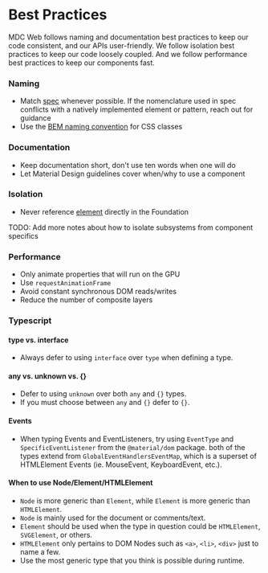 # Best Practices

MDC Web follows naming and documentation best practices to keep our code
consistent, and our APIs user-friendly. We follow isolation best practices to
keep our code loosely coupled. And we follow performance best practices to keep
our components fast.

### Naming

*  Match [spec](https://material.io/guidelines) whenever possible. If the nomenclature used in spec conflicts with a natively implemented element or pattern, reach out for guidance
*  Use the [BEM naming convention](http://getbem.com/naming/) for CSS classes

### Documentation

* Keep documentation short, don't use ten words when one will do
* Let Material Design guidelines cover when/why to use a component

### Isolation

*  Never reference [element](https://developer.mozilla.org/en-US/docs/Web/API/Element) directly in the Foundation

TODO: Add more notes about how to isolate subsystems from component specifics

### Performance

*  Only animate properties that will run on the GPU
*  Use `requestAnimationFrame`
*  Avoid constant synchronous DOM reads/writes
*  Reduce the number of composite layers

### Typescript

#### type vs. interface
* Always defer to using `interface` over `type` when defining a type. 

#### any vs. unknown vs. {}
* Defer to using `unknown` over both `any` and `{}` types.
* If you must choose between `any` and `{}` defer to `{}`.

#### Events
* When typing Events and EventListeners, try using `EventType` and `SpecificEventListener` from the `@material/dom` package. both of the types extend from `GlobalEventHandlersEventMap`, which is a superset of HTMLElement Events (ie. MouseEvent, KeyboardEvent, etc.).

#### When to use Node/Element/HTMLElement
* `Node` is more generic than `Element`, while `Element` is more generic than `HTMLElement`.
* `Node` is mainly used for the document or comments/text.
* `Element` should be used when the type in question could be `HTMLElement`, `SVGElement`, or others.
* `HTMLElement` only pertains to DOM Nodes such as `<a>`, `<li>`, `<div>` just to name a few.
* Use the most generic type that you think is possible during runtime.